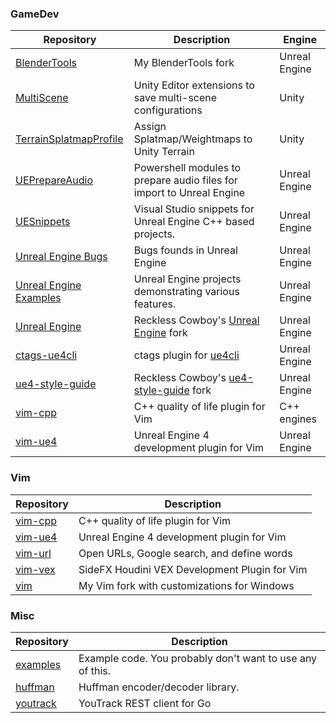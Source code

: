 ### GameDev

| Repository | Description | Engine |
| ---------- | ----------- | ------ |
| [BlenderTools](https://github.com/drichardson/BlenderTools/) | My BlenderTools fork | Unreal Engine |
| [MultiScene](https://github.com/RecklessCowboys/MultiScene) | Unity Editor extensions to save multi-scene configurations | Unity |
| [TerrainSplatmapProfile](https://github.com/RecklessCowboys/TerrainSplatmapProfile) | Assign Splatmap/Weightmaps to Unity Terrain | Unity |
| [UEPrepareAudio](https://github.com/RecklessCowboys/UEPrepareAudio) | Powershell modules to prepare audio files for import to Unreal Engine | Unreal Engine |
| [UESnippets](https://github.com/RecklessCowboys/UESnippets) | Visual Studio snippets for Unreal Engine C++ based projects. | Unreal Engine |
| [Unreal Engine Bugs](https://github.com/drichardson/ue4bugs) | Bugs founds in Unreal Engine | Unreal Engine |
| [Unreal Engine Examples](https://github.com/drichardson/UnrealEngineExamples) | Unreal Engine projects demonstrating various features. | Unreal Engine |
| [Unreal Engine](https://github.com/RecklessCowboys/UnrealEngine) | Reckless Cowboy's [Unreal Engine](https://github.com/EpicGames/UnrealEngine) fork | Unreal Engine |
| [ctags-ue4cli](https://github.com/drichardson/ctags-ue4cli) | ctags plugin for [ue4cli](https://github.com/adamrehn/ue4cli) | Unreal Engine |
| [ue4-style-guide](https://github.com/RecklessCowboys/ue4-style-guide) | Reckless Cowboy's [ue4-style-guide](https://github.com/Allar/ue4-style-guide) fork | Unreal Engine |
| [vim-cpp](https://github.com/drichardson/vim-cpp) | C++ quality of life plugin for Vim | C++ engines |
| [vim-ue4](https://github.com/drichardson/vim-ue4) | Unreal Engine 4 development plugin for Vim | Unreal Engine |

### Vim

| Repository | Description |
| ---------- | ----------- |
| [vim-cpp](https://github.com/drichardson/vim-cpp) | C++ quality of life plugin for Vim |
| [vim-ue4](https://github.com/drichardson/vim-ue4) | Unreal Engine 4 development plugin for Vim |
| [vim-url](https://github.com/drichardson/vim-url) | Open URLs, Google search, and define words |
| [vim-vex](https://github.com/drichardson/vim-vex) | SideFX Houdini VEX Development Plugin for Vim |
| [vim](https://github.com/drichardson/vim) | My Vim fork with customizations for Windows |


### Misc

| Repository | Description |
| ---------- | ----------- |
| [examples](https://github.com/drichardson/examples) | Example code. You probably don't want to use any of this. |
| [huffman](https://github.com/drichardson/huffman) | Huffman encoder/decoder library. |
| [youtrack](https://github.com/drichardson/youtrack) | YouTrack REST client for Go |
